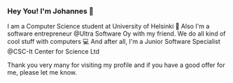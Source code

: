 ### Hey You! I'm Johannes 🤠

I am a Computer Science student at University of Helsinki 🏫 Also I'm a software entrepreneur @Ultra Software Oy with my friend. We do all kind of cool stuff with computers 💻 And after all, I'm a Junior Software Specialist @CSC-It Center for Science Ltd

Thank you very many for visiting my profile and if you have a good offer for me, please let me know.
